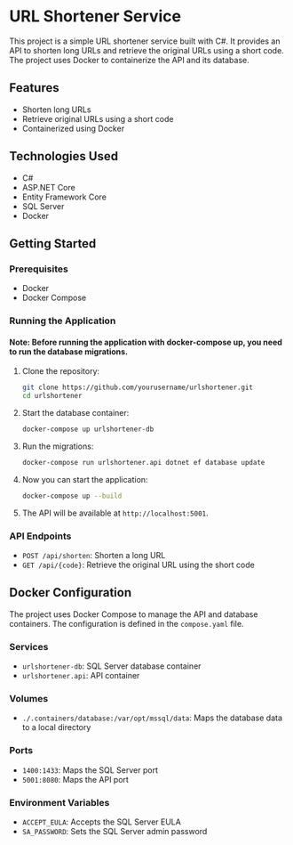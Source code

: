 # URL Shortener Service

This project is a simple URL shortener service built with C#. It provides an API to shorten long URLs and retrieve the original URLs using a short code. The project uses Docker to containerize the API and its database.

## Features

- Shorten long URLs
- Retrieve original URLs using a short code
- Containerized using Docker

## Technologies Used

- C#
- ASP.NET Core
- Entity Framework Core
- SQL Server
- Docker

## Getting Started

### Prerequisites

- Docker
- Docker Compose

### Running the Application
#### Note: Before running the application with docker-compose up, you need to run the database migrations.

1. Clone the repository:

   ```sh
   git clone https://github.com/yourusername/urlshortener.git
   cd urlshortener
   ```
2. Start the database container:
   ```sh
   docker-compose up urlshortener-db
   ```
   
3. Run the migrations:  
   ```sh
   docker-compose run urlshortener.api dotnet ef database update
   ```
   
4. Now you can start the application:  
   ```sh
   docker-compose up --build
   ```
   
5. The API will be available at `http://localhost:5001`.

### API Endpoints

- `POST /api/shorten`: Shorten a long URL
- `GET /api/{code}`: Retrieve the original URL using the short code

## Docker Configuration

The project uses Docker Compose to manage the API and database containers. The configuration is defined in the `compose.yaml` file.

### Services

- `urlshortener-db`: SQL Server database container
- `urlshortener.api`: API container

### Volumes

- `./.containers/database:/var/opt/mssql/data`: Maps the database data to a local directory

### Ports

- `1400:1433`: Maps the SQL Server port
- `5001:8080`: Maps the API port

### Environment Variables

- `ACCEPT_EULA`: Accepts the SQL Server EULA
- `SA_PASSWORD`: Sets the SQL Server admin password
